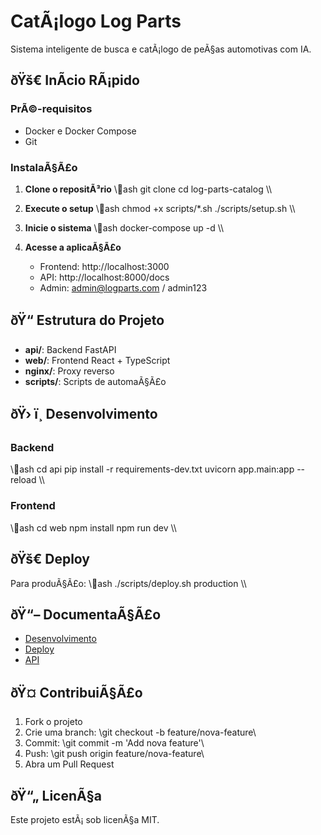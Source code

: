 ﻿# CatÃ¡logo Log Parts

Sistema inteligente de busca e catÃ¡logo de peÃ§as automotivas com IA.

## ðŸš€ InÃ­cio RÃ¡pido

### PrÃ©-requisitos
- Docker e Docker Compose
- Git

### InstalaÃ§Ã£o

1. **Clone o repositÃ³rio**
   \\\ash
   git clone <seu-repositorio>
   cd log-parts-catalog
   \\\

2. **Execute o setup**
   \\\ash
   chmod +x scripts/*.sh
   ./scripts/setup.sh
   \\\

3. **Inicie o sistema**
   \\\ash
   docker-compose up -d
   \\\

4. **Acesse a aplicaÃ§Ã£o**
   - Frontend: http://localhost:3000
   - API: http://localhost:8000/docs
   - Admin: admin@logparts.com / admin123

## ðŸ“ Estrutura do Projeto

- **api/**: Backend FastAPI
- **web/**: Frontend React + TypeScript
- **nginx/**: Proxy reverso
- **scripts/**: Scripts de automaÃ§Ã£o

## ðŸ› ï¸ Desenvolvimento

### Backend
\\\ash
cd api
pip install -r requirements-dev.txt
uvicorn app.main:app --reload
\\\

### Frontend
\\\ash
cd web
npm install
npm run dev
\\\

## ðŸš€ Deploy

Para produÃ§Ã£o:
\\\ash
./scripts/deploy.sh production
\\\

## ðŸ“– DocumentaÃ§Ã£o

- [Desenvolvimento](docs/DEVELOPMENT.md)
- [Deploy](docs/DEPLOYMENT.md)
- [API](http://localhost:8000/docs)

## ðŸ¤ ContribuiÃ§Ã£o

1. Fork o projeto
2. Crie uma branch: \git checkout -b feature/nova-feature\
3. Commit: \git commit -m 'Add nova feature'\
4. Push: \git push origin feature/nova-feature\
5. Abra um Pull Request

## ðŸ“„ LicenÃ§a

Este projeto estÃ¡ sob licenÃ§a MIT.
